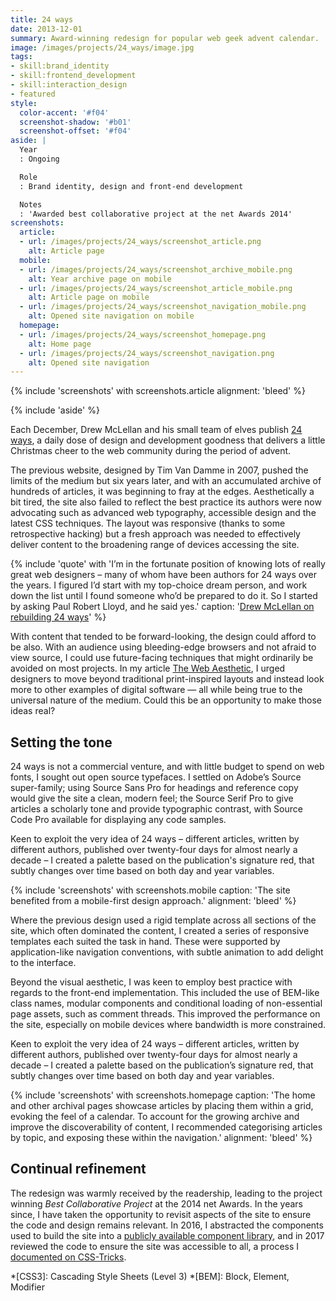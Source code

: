 ```yaml
---
title: 24 ways
date: 2013-12-01
summary: Award-winning redesign for popular web geek advent calendar.
image: /images/projects/24_ways/image.jpg
tags:
- skill:brand_identity
- skill:frontend_development
- skill:interaction_design
- featured
style:
  color-accent: '#f04'
  screenshot-shadow: '#b01'
  screenshot-offset: '#f04'
aside: |
  Year
  : Ongoing

  Role
  : Brand identity, design and front-end development

  Notes
  : 'Awarded best collaborative project at the net Awards 2014'
screenshots:
  article:
  - url: /images/projects/24_ways/screenshot_article.png
    alt: Article page
  mobile:
  - url: /images/projects/24_ways/screenshot_archive_mobile.png
    alt: Year archive page on mobile
  - url: /images/projects/24_ways/screenshot_article_mobile.png
    alt: Article page on mobile
  - url: /images/projects/24_ways/screenshot_navigation_mobile.png
    alt: Opened site navigation on mobile
  homepage:
  - url: /images/projects/24_ways/screenshot_homepage.png
    alt: Home page
  - url: /images/projects/24_ways/screenshot_navigation.png
    alt: Opened site navigation
---
```

{% include 'screenshots' with screenshots.article
  alignment: 'bleed'
%}

{% include 'aside' %}

Each December, Drew McLellan and his small team of elves publish [24 ways][1], a daily dose of design and development goodness that delivers a little Christmas cheer to the web community during the period of advent.

The previous website, designed by Tim Van Damme in 2007, pushed the limits of the medium but six years later, and with an accumulated archive of hundreds of articles, it was beginning to fray at the edges. Aesthetically a bit tired, the site also failed to reflect the best practice its authors were now advocating such as advanced web typography, accessible design and the latest CSS techniques. The layout was responsive (thanks to some retrospective hacking) but a fresh approach was needed to effectively deliver content to the broadening range of devices accessing the site.

{% include 'quote' with 'I’m in the fortunate position of knowing lots of really great web designers – many of whom have been authors for 24 ways over the years. I figured I’d start with my top-choice dream person, and work down the list until I found someone who’d be prepared to do it. So I started by asking Paul Robert Lloyd, and he said yes.'
  caption: '[Drew McLellan on rebuilding 24 ways](https://allinthehead.com/retro/366/rebuilding-24-ways)'
%}

With content that tended to be forward-looking, the design could afford to be also. With an audience using bleeding-edge browsers and not afraid to view source, I could use future-facing techniques that might ordinarily be avoided on most projects. In my article [The Web Aesthetic][2], I urged designers to move beyond traditional print-inspired layouts and instead look more to other examples of digital software — all while being true to the universal nature of the medium. Could this be an opportunity to make those ideas real?

## Setting the tone

24 ways is not a commercial venture, and with little budget to spend on web fonts, I sought out open source typefaces. I settled on Adobe’s Source super-family; using Source Sans Pro for headings and reference copy would give the site a clean, modern feel; the Source Serif Pro to give articles a scholarly tone and provide typographic contrast, with Source Code Pro available for displaying any code samples.

Keen to exploit the very idea of 24 ways – different articles, written by different authors, published over twenty-four days for almost nearly a decade – I created a palette based on the publication's signature red, that subtly changes over time based on both day and year variables.

{% include 'screenshots' with screenshots.mobile
  caption: 'The site benefited from a mobile-first design approach.'
  alignment: 'bleed'
%}

Where the previous design used a rigid template across all sections of the site, which often dominated the content, I created a series of responsive templates each suited the task in hand. These were supported by application-like navigation conventions, with subtle animation to add delight to the interface.

Beyond the visual aesthetic, I was keen to employ best practice with regards to the front-end implementation. This included the use of BEM-like class names, modular components and conditional loading of non-essential page assets, such as comment threads. This improved the performance on the site, especially on mobile devices where bandwidth is more constrained.

Keen to exploit the very idea of 24 ways – different articles, written by different authors, published over twenty-four days for almost nearly a decade – I created a palette based on the publication’s signature red, that subtly changes over time based on both day and year variables.

{% include 'screenshots' with screenshots.homepage
  caption: 'The home and other archival pages showcase articles by placing them within a grid, evoking the feel of a calendar. To account for the growing archive and improve the discoverability of content, I recommended categorising articles by topic, and exposing these within the navigation.'
  alignment: 'bleed'
%}

## Continual refinement

The redesign was warmly received by the readership, leading to the project winning *Best Collaborative Project* at the 2014 net Awards. In the years since, I have taken the opportunity to revisit aspects of the site to ensure the code and design remains relevant. In 2016, I abstracted the components used to build the site into a [publicly available component library][3], and in 2017 reviewed the code to ensure the site was accessible to all, a process I [documented on CSS-Tricks][4].

[1]: https://24ways.org
[2]: https://alistapart.com/article/the-web-aesthetic
[3]: https://bits.24ways.org
[4]: https://css-tricks.com/improving-accessibility-24-ways/

*[CSS3]: Cascading Style Sheets (Level 3)
*[BEM]: Block, Element, Modifier
